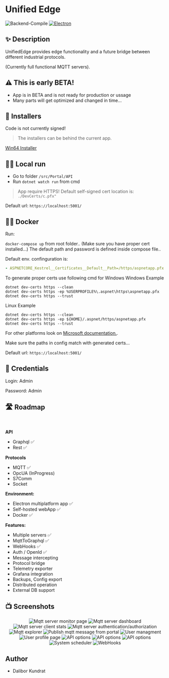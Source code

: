 # Unified Edge

![Backend-Compile](https://github.com/damikun/UnifiedEdge/actions/workflows/Clean-Restore-Compile.yml/badge.svg)
[![Electron](https://github.com/damikun/UnifiedEdge/actions/workflows/Build-Electron-Artefact.yml/badge.svg)](https://github.com/damikun/UnifiedEdge/actions/workflows/Build-Electron-Artefact.yml)

## ✨ Description

UnifiedEdge provides edge functionality and a future bridge between different industrial protocols. 

(Currently full functional MQTT servers).

## ⚠️ This is early BETA!
- App is in BETA and is not ready for production or ussage
- Many parts will get optimized and changed in time...


##  💾 Installers

Code is not currently signed! 

>The installers can be behind the current app.

[Win64 Installer](https://www.dropbox.com/s/73r18os0vu5tsyv/UnifiedEdge%20Setup%201.0.1.exe?dl=0)


## 🧑‍💻 Local run

- Go to folder `/src/Portal/API`
- Run `dotnet watch run` from cmd


>App require HTTPS! Default self-signed cert location is: `./DevCerts/c.pfx"`

Default url: `https://localhost:5001/`

## 🧑‍💻 Docker

Run:

`docker-compose up` from root folder.. (Make sure you have proper cert installed...) The default path and password is defined inside compose file.. 

Default env. confinguration is:

```yaml
- ASPNETCORE_Kestrel__Certificates__Default__Path=/https/aspnetapp.pfx
```

To generate proper certs use following cmd for Windows 
Windows Example
```cli
dotnet dev-certs https --clean
dotnet dev-certs https -ep %USERPROFILE%\.aspnet\https\aspnetapp.pfx
dotnet dev-certs https --trust
```

Linux Example
```cli
dotnet dev-certs https --clean
dotnet dev-certs https -ep ${HOME}/.aspnet/https/aspnetapp.pfx
dotnet dev-certs https --trust
```


For other platforms look on [Microsoft documentation.](https://learn.microsoft.com/en-us/aspnet/core/security/docker-https?view=aspnetcore-7.0).

Make sure the paths in config match with generated certs...

Default url: `https://localhost:5001/`

## 👤 Credentials

Login: Admin

Password: Admin

## 🛣 Roadmap
</br>

**API**
- Graphql ✅
- Rest ✅
  
**Protocols**
- MQTT ✅
- OpcUA (InProgress)
- S7Comm
- Socket

**Environment:**
- Electron multiplatform app ✅
- Self-hosted webApp ✅
- Docker ✅

**Features:**
- Multiple servers ✅
- MqttToGraphql ✅
- WebHooks ✅
- Auth / OpenId ✅
- Message intercepting
- Protocol bridge
- Telemetry exporter
- Grafana integration
- Backups, Config export
- Distributed operation
- External DB support

## 📺 Screenshots

<p align="center">
    <img src="./Doc/Screens/monitor_screen.png" alt="Mqtt server monitor page" />
    <img src="./Doc/Screens/server_screen.png" alt="Mqtt server dashboard" />
    <img src="./Doc/Screens/clinet_statistic.png" alt="Mqtt server client stats" />
    <img src="./Doc/Screens/server_auth.png" alt="Mqtt server authentication/authorization" />
    <img src="./Doc/Screens/server_explorer.png" alt="Mqtt explorer" />
    <img src="./Doc/Screens/server_publish_message.png" alt="Publish mqtt message from portal" />
    <img src="./Doc/Screens/server_users.png" alt="User managment" />
    <img src="./Doc/Screens/user_profile.png" alt="User profile page" />
    <img src="./Doc/Screens/api.png" alt="API options" />      
    <img src="./Doc/Screens/graphql.png" alt="API options" /> 
    <img src="./Doc/Screens/rest.png" alt="API options" />
    <img src="./Doc/Screens/system_scheduler.png" alt="System scheduler" />    
    <img src="./Doc/Screens/Hook_Screen.png" alt="WebHooks" />     
</p>

## Author
- Dalibor Kundrat